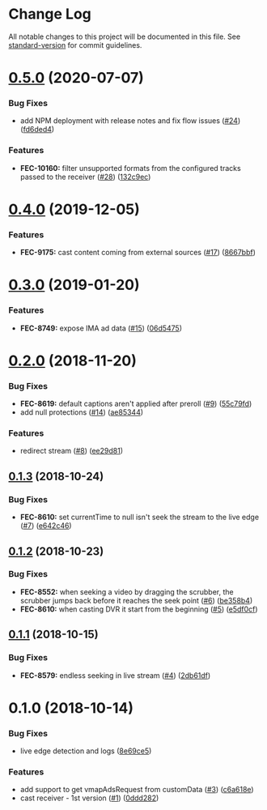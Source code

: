 # Change Log

All notable changes to this project will be documented in this file. See [standard-version](https://github.com/conventional-changelog/standard-version) for commit guidelines.

<a name="0.5.0"></a>
# [0.5.0](https://github.com/kaltura/playkit-js-cast-receiver/compare/v0.4.0...v0.5.0) (2020-07-07)


### Bug Fixes

* add NPM deployment with release notes and fix flow issues ([#24](https://github.com/kaltura/playkit-js-cast-receiver/issues/24)) ([fd6ded4](https://github.com/kaltura/playkit-js-cast-receiver/commit/fd6ded4))


### Features

* **FEC-10160:** filter unsupported formats from the configured tracks passed to the receiver ([#28](https://github.com/kaltura/playkit-js-cast-receiver/issues/28)) ([132c9ec](https://github.com/kaltura/playkit-js-cast-receiver/commit/132c9ec))



<a name="0.4.0"></a>
# [0.4.0](https://github.com/kaltura/playkit-js-cast-receiver/compare/v0.3.0...v0.4.0) (2019-12-05)


### Features

* **FEC-9175:** cast content coming from external sources ([#17](https://github.com/kaltura/playkit-js-cast-receiver/issues/17)) ([8667bbf](https://github.com/kaltura/playkit-js-cast-receiver/commit/8667bbf))



<a name="0.3.0"></a>
# [0.3.0](https://github.com/kaltura/playkit-js-cast-receiver/compare/v0.2.0...v0.3.0) (2019-01-20)


### Features

* **FEC-8749:** expose IMA ad data ([#15](https://github.com/kaltura/playkit-js-cast-receiver/issues/15)) ([06d5475](https://github.com/kaltura/playkit-js-cast-receiver/commit/06d5475))



<a name="0.2.0"></a>
# [0.2.0](https://github.com/kaltura/playkit-js-cast-receiver/compare/v0.1.3...v0.2.0) (2018-11-20)


### Bug Fixes

* **FEC-8619:** default captions aren't applied after preroll ([#9](https://github.com/kaltura/playkit-js-cast-receiver/issues/9)) ([55c79fd](https://github.com/kaltura/playkit-js-cast-receiver/commit/55c79fd))
* add null protections ([#14](https://github.com/kaltura/playkit-js-cast-receiver/issues/14)) ([ae85344](https://github.com/kaltura/playkit-js-cast-receiver/commit/ae85344))


### Features

* redirect stream ([#8](https://github.com/kaltura/playkit-js-cast-receiver/issues/8)) ([ee29d81](https://github.com/kaltura/playkit-js-cast-receiver/commit/ee29d81))



<a name="0.1.3"></a>
## [0.1.3](https://github.com/kaltura/playkit-js-cast-receiver/compare/v0.1.2...v0.1.3) (2018-10-24)


### Bug Fixes

* **FEC-8610:** set currentTime to null isn't seek the stream to the live edge ([#7](https://github.com/kaltura/playkit-js-cast-receiver/issues/7)) ([e642c46](https://github.com/kaltura/playkit-js-cast-receiver/commit/e642c46))



<a name="0.1.2"></a>
## [0.1.2](https://github.com/kaltura/playkit-js-cast-receiver/compare/v0.1.1...v0.1.2) (2018-10-23)


### Bug Fixes

* **FEC-8552:** when seeking a video by dragging the scrubber, the scrubber jumps back before it reaches the seek point ([#6](https://github.com/kaltura/playkit-js-cast-receiver/issues/6)) ([be358b4](https://github.com/kaltura/playkit-js-cast-receiver/commit/be358b4))
* **FEC-8610:** when casting DVR it start from the beginning ([#5](https://github.com/kaltura/playkit-js-cast-receiver/issues/5)) ([e5df0cf](https://github.com/kaltura/playkit-js-cast-receiver/commit/e5df0cf))



<a name="0.1.1"></a>
## [0.1.1](https://github.com/kaltura/playkit-js-cast-receiver/compare/v0.1.0...v0.1.1) (2018-10-15)


### Bug Fixes

* **FEC-8579:** endless seeking in live stream ([#4](https://github.com/kaltura/playkit-js-cast-receiver/issues/4)) ([2db61df](https://github.com/kaltura/playkit-js-cast-receiver/commit/2db61df))



<a name="0.1.0"></a>
# 0.1.0 (2018-10-14)


### Bug Fixes

* live edge detection and logs ([8e69ce5](https://github.com/kaltura/playkit-js-cast-receiver/commit/8e69ce5))


### Features

* add support to get vmapAdsRequest from customData ([#3](https://github.com/kaltura/playkit-js-cast-receiver/issues/3)) ([c6a618e](https://github.com/kaltura/playkit-js-cast-receiver/commit/c6a618e))
* cast receiver - 1st version ([#1](https://github.com/kaltura/playkit-js-cast-receiver/issues/1)) ([0ddd282](https://github.com/kaltura/playkit-js-cast-receiver/commit/0ddd282))
